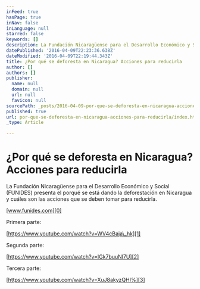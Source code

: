 ```yaml
---
inFeed: true
hasPage: true
inNav: false
inLanguage: null
starred: false
keywords: []
description: La Fundación Nicaragüense para el Desarrollo Económico y Social (FUNIDES) presenta el porqué se está dando la deforestación en Nicaragua y cuáles son las acciones que se deben tomar para reducirla.
datePublished: '2016-04-09T22:23:36.638Z'
dateModified: '2016-04-09T22:19:44.343Z'
title: ¿Por qué se deforesta en Nicaragua? Acciones para reducirla
author: []
authors: []
publisher:
  name: null
  domain: null
  url: null
  favicon: null
sourcePath: _posts/2016-04-09-por-que-se-deforesta-en-nicaragua-acciones-para-reducirla.md
published: true
url: por-que-se-deforesta-en-nicaragua-acciones-para-reducirla/index.html
_type: Article

---
```

# ¿Por qué se deforesta en Nicaragua? Acciones para reducirla

La Fundación Nicaragüense para el Desarrollo Económico y Social (FUNIDES) presenta el porqué se está dando la deforestación en Nicaragua y cuáles son las acciones que se deben tomar para reducirla.

[www.funides.com][0]

Primera parte:

[https://www.youtube.com/watch?v=WV4cBaja\_hk][1]

Segunda parte:

[https://www.youtube.com/watch?v=IGk7buuNl7U][2]

Tercera parte:

[https://www.youtube.com/watch?v=XuJ8akyzQHI%][3]

[0]: http://www.funides.com/
[1]: https://www.youtube.com/watch?v=WV4cBaja_hk
[2]: https://www.youtube.com/watch?v=IGk7buuNl7U
[3]: https://www.youtube.com/watch?v=XuJ8akyzQHI%EF%BB%BF